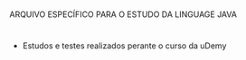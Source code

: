 # 
ARQUIVO ESPECÍFICO PARA O ESTUDO DA LINGUAGE JAVA
#

* Estudos e testes realizados perante o curso da uDemy
